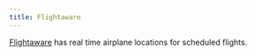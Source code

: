 ```yaml
---
title: Flightaware
---
```

[Flightaware] has real time airplane locations for scheduled flights.

[Flightaware]:https://flightaware.com/

